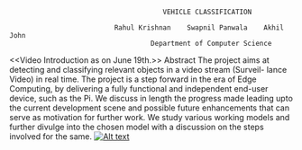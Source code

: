                                           VEHICLE CLASSIFICATION

                              Rahul Krishnan    Swapnil Panwala    Akhil John
                                       Department of Computer Science

<<Video Introduction as on June 19th.>>
                                                Abstract
The project aims at detecting and classifying relevant objects in a video stream (Surveil-
lance Video) in real time. The project is a step forward in the era of Edge Computing, by delivering a fully functional and independent end-user device, such as the Pi. We discuss in length the progress made leading upto the current development scene and possible future enhancements that can serve as motivation for further work. We study various working models and further divulge into the chosen model with a discussion on the steps involved for the same.
[![Alt text](https://img.youtube.com/vi/L0dR9TxhQSA/0.jpg)](https://www.youtube.com/watch?v=L0dR9TxhQSA)
